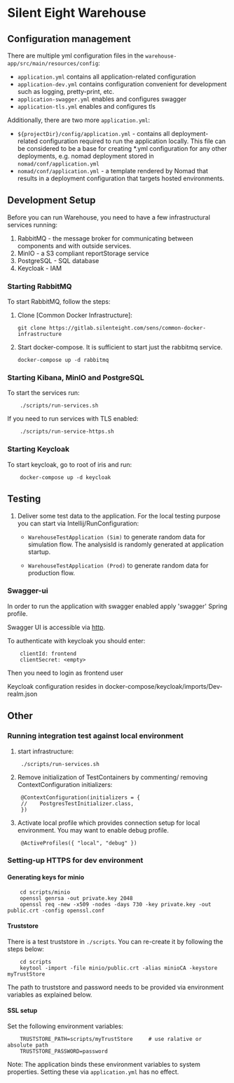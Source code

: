 # Silent Eight Warehouse

## Configuration management

There are multiple yml configuration files in the `warehouse-app/src/main/resources/config`:

- `application.yml` contains all application-related configuration
- `application-dev.yml` contains configuration convenient for development
such as logging, pretty-print, etc.
- `application-swagger.yml` enables and configures swagger
- `application-tls.yml` enables and configures tls

Additionally, there are two more `application.yml`:
- `${projectDir}/config/application.yml` - contains all deployment-related configuration required
  to run the application locally. This file can be considered to be a base for creating *.yml configuration
  for any other deployments, e.g. nomad deployment stored in `nomad/conf/application.yml`  
- `nomad/conf/application.yml` - a template rendered by Nomad that results in a deployment
  configuration that targets hosted environments.

## Development Setup

Before you can run Warehouse, you need to have a few infrastructural services running:

1. RabbitMQ - the message broker for communicating between components and with outside services.
2. MinIO - a S3 compliant reportStorage service
3. PostgreSQL - SQL database
4. Keycloak - IAM

### Starting RabbitMQ
To start RabbitMQ, follow the steps:

1. Clone [Common Docker Infrastructure]:

       git clone https://gitlab.silenteight.com/sens/common-docker-infrastructure

1. Start docker-compose. It is sufficient to start just the rabbitmq service.

       docker-compose up -d rabbitmq

### Starting Kibana, MinIO and PostgreSQL
To start the services run:

        ./scripts/run-services.sh

If you need to run services with TLS enabled:

        ./scripts/run-service-https.sh

### Starting Keycloak

To start keycloak, go to root of iris and run:

        docker-compose up -d keycloak

## Testing

1.  Deliver some test data to the application.
    For the local testing purpose you can start via Intellij/RunConfiguration:

    -   `WarehouseTestApplication (Sim)` to generate random data for simulation flow.
        The analysisId is randomly generated at application startup.

    -   `WarehouseTestApplication (Prod)` to generate random data for production flow.

### Swagger-ui

In order to run the application with swagger enabled apply 'swagger' Spring profile.

Swagger UI is accessible via [http](http://localhost:24900/rest/warehouse/openapi/swagger-ui/index.html?configUrl=/rest/warehouse/openapi/api-docs/swagger-config).

To authenticate with keycloak you should enter:

        clientId: frontend
        clientSecret: <empty>

Then you need to login as frontend user

Keycloak configuration resides in docker-compose/keycloak/imports/Dev-realm.json

## Other

### Running integration test against local environment

1. start infrastructure:

        ./scripts/run-services.sh

2. Remove initialization of TestContainers by commenting/ removing ContextConfiguration initializers:

        @ContextConfiguration(initializers = {
        //    PostgresTestInitializer.class,
        })

3. Activate local profile which provides connection setup for local environment.
   You may want to enable debug profile.

        @ActiveProfiles({ "local", "debug" })

### Setting-up HTTPS for dev environment

#### Generating keys for minio

        cd scripts/minio
        openssl genrsa -out private.key 2048
        openssl req -new -x509 -nodes -days 730 -key private.key -out public.crt -config openssl.conf

#### Truststore
There is a test truststore in `./scripts`. You can re-create it by following the steps below:

        cd scripts
        keytool -import -file minio/public.crt -alias minioCA -keystore myTrustStore

The path to truststore and password needs to be provided via environment variables as explained below.

#### SSL setup
Set the following environment variables:

        TRUSTSTORE_PATH=scripts/myTrustStore     # use ralative or absolute path
        TRUSTSTORE_PASSWORD=password

Note: The application binds these environment variables to system properties.
Setting these via `application.yml` has no effect.

